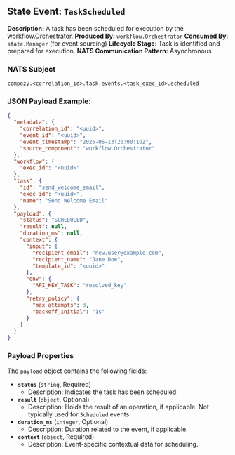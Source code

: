 ## State Event: `TaskScheduled`

**Description:** A task has been scheduled for execution by the workflow.Orchestrator.
**Produced By:** `workflow.Orchestrator`
**Consumed By:** `state.Manager` (for event sourcing)
**Lifecycle Stage:** Task is identified and prepared for execution.
**NATS Communication Pattern:** Asynchronous

### NATS Subject

`compozy.<correlation_id>.task.events.<task_exec_id>.scheduled`

### JSON Payload Example:

```json
{
  "metadata": {
    "correlation_id": "<uuid>",
    "event_id": "<uuid>",
    "event_timestamp": "2025-05-13T20:00:10Z",
    "source_component": "workflow.Orchestrator"
  },
  "workflow": {
    "exec_id": "<uuid>"
  },
  "task": {
    "id": "send_welcome_email",
    "exec_id": "<uuid>",
    "name": "Send Welcome Email"
  },
  "payload": {
    "status": "SCHEDULED", 
    "result": null,
    "duration_ms": null,
    "context": {
      "input": {
        "recipient_email": "new.user@example.com",
        "recipient_name": "Jane Doe",
        "template_id": "<uuid>"
      },
      "env": {
        "API_KEY_TASK": "resolved_key"
      },
      "retry_policy": {
        "max_attempts": 3,
        "backoff_initial": "1s"
      }
    }
  }
}
```

### Payload Properties

The `payload` object contains the following fields:
-   **`status`** (`string`, Required)
    -   Description: Indicates the task has been scheduled.
-   **`result`** (`object`, Optional)
    -   Description: Holds the result of an operation, if applicable. Not typically used for `Scheduled` events.
-   **`duration_ms`** (`integer`, Optional)
    -   Description: Duration related to the event, if applicable.
-   **`context`** (`object`, Required)
    -   Description: Event-specific contextual data for scheduling.